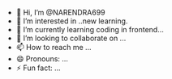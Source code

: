 - 👋 Hi, I’m @NARENDRA699
- 👀 I’m interested in ..new learning.
- 🌱 I’m currently learning coding in frontend...
- 💞️ I’m looking to collaborate on ...
- 📫 How to reach me ...
- 😄 Pronouns: ...
- ⚡ Fun fact: ...

<!---
NARENDRA699/NARENDRA699 is a ✨ special ✨ repository because its `README.md` (this file) appears on your GitHub profile.
You can click the Preview link to take a look at your changes.
--->
